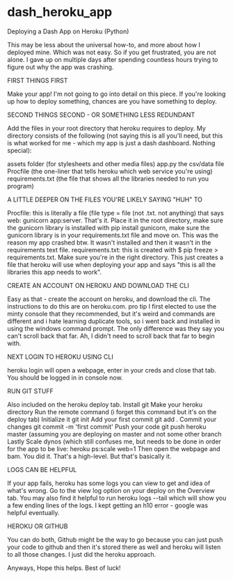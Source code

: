 # dash_heroku_app

Deploying a Dash App on Heroku (Python)

This may be less about the universal how-to, and more about how I deployed mine. Which was not easy. So if you get frustrated, you are not alone. I gave up on multiple days after spending countless hours trying to figure out why the app was crashing.

FIRST THINGS FIRST

Make your app! I'm not going to go into detail on this piece. If you're looking up how to deploy something, chances are you have something to deploy.

SECOND THINGS SECOND - OR SOMETHING LESS REDUNDANT

Add the files in your root directory that heroku requires to deploy. My directory consists of the following (not saying this is all you'll need, but this is what worked for me - which my app is just a dash dashboard. Nothing special):

assets folder (for stylesheets and other media files)
app.py
the csv/data file
Procfile (the one-liner that tells heroku which web service you're using)
requirements.txt (the file that shows all the libraries needed to run you program)

A LITTLE DEEPER ON THE FILES YOU'RE LIKELY SAYING "HUH" TO

Procfile: this is literally a file (file type = file (not .txt. not anything) that says web: gunicorn app:server. That's it. Place it in the root directory, make sure the gunicorn library is installed with pip install gunicorn, make sure the gunicorn library is in your requirements.txt file and move on. This was the reason my app crashed btw. It wasn't installed and then it wasn't in the requirements text file.
requirements.txt: this is created with $ pip freeze > requirements.txt. Make sure you're in the right directory. This just creates a file that heroku will use when deploying your app and says "this is all the libraries this app needs to work".

CREATE AN ACCOUNT ON HEROKU AND DOWNLOAD THE CLI

Easy as that - create the account on heroku, and download the cli. The instructions to do this are on heroku.com. pro tip I first elected to use the minty console that they recommended, but it's weird and commands are different and i hate learning duplicate tools, so i went back and installed in using the windows command prompt. The only difference was they say you can't scroll back that far. Ah, I didn't need to scroll back that far to begin with.

NEXT LOGIN TO HEROKU USING CLI

heroku login will open a webpage, enter in your creds and close that tab. You should be logged in in console now.

RUN GIT STUFF

Also included on the heroku deploy tab.
Install git
Make your heroku directory
Run the remote command (i forget this command but it's on the deploy tab)
Initialize it git init
Add your first commit git add .
Commit your changes git commit -m 'first commit'
Push your code git push heroku master (assuming you are deploying on master and not some other branch
Lastly Scale dynos (which still confuses me, but needs to be done in order for the app to be live: heroku ps:scale web=1
Then open the webpage and bam. You did it. 
That's a high-level. But that's basically it.

LOGS CAN BE HELPFUL

If your app fails, heroku has some logs you can view to get and idea of what's wrong. Go to the view log option on your deploy on the Overview tab. You may also find it helpful to run heroku logs --tail which will show you a few ending lines of the logs. I kept getting an h10 error - google was helpful eventually.

HEROKU OR GITHUB

You can do both, Github might be the way to go because you can just push your code to github and then it's stored there as well and heroku will listen to all those changes. I just did the heroku approach.

Anyways, Hope this helps. Best of luck!
